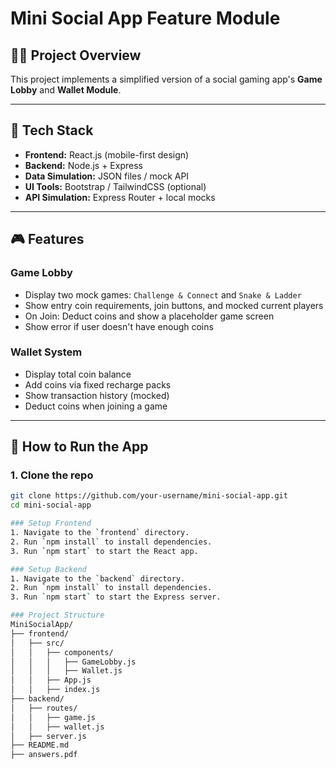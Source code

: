 # Mini Social App Feature Module

## 👨‍💻 Project Overview

This project implements a simplified version of a social gaming app's **Game Lobby** and **Wallet Module**.

---

## 🔧 Tech Stack

- **Frontend:** React.js (mobile-first design)
- **Backend:** Node.js + Express
- **Data Simulation:** JSON files / mock API
- **UI Tools:** Bootstrap / TailwindCSS (optional)
- **API Simulation:** Express Router + local mocks

---

## 🎮 Features

### Game Lobby
- Display two mock games: `Challenge & Connect` and `Snake & Ladder`
- Show entry coin requirements, join buttons, and mocked current players
- On Join: Deduct coins and show a placeholder game screen
- Show error if user doesn't have enough coins

### Wallet System
- Display total coin balance
- Add coins via fixed recharge packs
- Show transaction history (mocked)
- Deduct coins when joining a game

---

## 🚀 How to Run the App

### 1. Clone the repo

```bash
git clone https://github.com/your-username/mini-social-app.git
cd mini-social-app

### Setup Frontend
1. Navigate to the `frontend` directory.
2. Run `npm install` to install dependencies.
3. Run `npm start` to start the React app.

### Setup Backend
1. Navigate to the `backend` directory.
2. Run `npm install` to install dependencies.
3. Run `npm start` to start the Express server.

### Project Structure
MiniSocialApp/
├── frontend/
│   ├── src/
│   │   ├── components/
│   │   │   ├── GameLobby.js
│   │   │   ├── Wallet.js
│   │   ├── App.js
│   │   ├── index.js
├── backend/
│   ├── routes/
│   │   ├── game.js
│   │   ├── wallet.js
│   ├── server.js
├── README.md
├── answers.pdf
